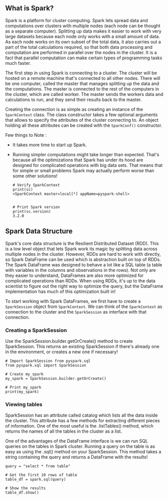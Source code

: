 ## What is Spark?

Spark is a platform for cluster computing. Spark lets spread data and computations over clusters with multiple nodes (each node can be thought as a separate computer). Splitting up data makes it easier to work with very large datasets because each node only works with a small amount of data.
As each node works on its own subset of the total data, it also carries out a part of the total calculations required, so that both data processing and computation are performed in parallel over the nodes in the cluster. It is a fact that parallel computation can make certain types of programming tasks much faster.

The first step in using Spark is connecting to a cluster. The cluster will be hosted on a remote machine that's connected to all other nodes. There will be one computer, called the master that manages splitting up the data and the computations. The master is connected to the rest of the computers in the cluster, which are called worker. The master sends the workers data and calculations to run, and they send their results back to the master.

Creating the connection is as simple as creating an instance of the `SparkContext` class. The class constructor takes a few optional arguments that allows to specify the attributes of the cluster connecting to. An object holding all these attributes can be created with the `SparkConf()` constructor. 

Few things to Note :
- It takes more time to start up Spark. 
- Running simpler computations might take longer than expected. That's because all the optimizations that Spark has under its hood are designed for complicated operations with big data sets. That means that for simple or small problems Spark may actually perform worse than some other solutions!

      # Verify SparkContext
      print(sc)
      <SparkContext master=local[*] appName=pyspark-shell>


      # Print Spark version
      print(sc.version)
      3.2.0

## Spark Data Structure

Spark's core data structure is the Resilient Distributed Dataset (RDD). This is a low level object that lets Spark work its magic by splitting data across multiple nodes in the cluster. However, RDDs are hard to work with directly, so Spark DataFrame can be used which is abstraction built on top of RDDs. The Spark DataFrame was designed to behave a lot like a SQL table (a table with variables in the columns and observations in the rows). Not only are they easier to understand, DataFrames are also more optimized for complicated operations than RDDs. When using RDDs, it's up to the data scientist to figure out the right way to optimize the query, but the DataFrame implementation has much of this optimization built in!


To start working with Spark DataFrames, we first have to create a `SparkSession` object from `SparkContext`. We can think of the `SparkContext` as connection to the cluster and the `SparkSession` as interface with that connection.

### Creating a SparkSession

Use the SparkSession.builder.getOrCreate() method to create SparkSession. This returns an existing SparkSession if there's already one in the environment, or creates a new one if necessary!

    # Import SparkSession from pyspark.sql
    from pyspark.sql import SparkSession

    # Create my_spark
    my_spark = SparkSession.builder.getOrCreate()

    # Print my_spark
    print(my_spark)
    
### Viewing tables

SparkSession has an attribute called catalog which lists all the data inside the cluster. This attribute has a few methods for extracting different pieces of information. One of the most useful is the .listTables() method, which returns the names of all the tables in the cluster as a list.

One of the advantages of the DataFrame interface is we can run SQL queries on the tables in Spark cluster. Running a query on the table is as easy as using the .sql() method on your SparkSession. This method takes a string containing the query and returns a DataFrame with the results!

    query = "select * from table"

    # Get the first 10 rows of table
    table_df = spark.sql(query)

    # Show the results
    table_df.show()
